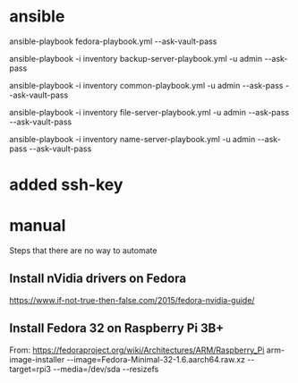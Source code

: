 # ansible
ansible-playbook fedora-playbook.yml --ask-vault-pass

ansible-playbook -i inventory backup-server-playbook.yml -u admin --ask-pass

ansible-playbook -i inventory common-playbook.yml -u admin --ask-pass --ask-vault-pass

ansible-playbook -i inventory file-server-playbook.yml -u admin --ask-pass --ask-vault-pass

ansible-playbook -i inventory name-server-playbook.yml -u admin --ask-pass --ask-vault-pass

# added ssh-key

# manual
Steps that there are no way to automate

## Install nVidia drivers on Fedora
https://www.if-not-true-then-false.com/2015/fedora-nvidia-guide/

## Install Fedora 32 on Raspberry Pi 3B+
From: https://fedoraproject.org/wiki/Architectures/ARM/Raspberry_Pi
arm-image-installer --image=Fedora-Minimal-32-1.6.aarch64.raw.xz --target=rpi3 --media=/dev/sda --resizefs